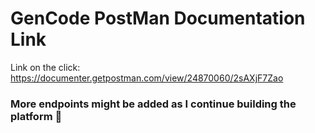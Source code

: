 # GenCode PostMan Documentation Link

Link on the click: https://documenter.getpostman.com/view/24870060/2sAXjF7Zao




### More endpoints might be added as I continue building the platform 🚀 
